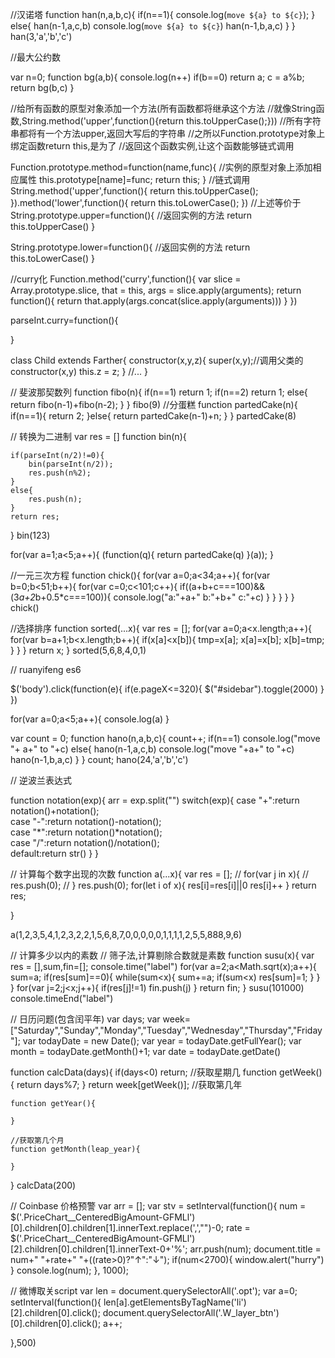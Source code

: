 //汉诺塔
function han(n,a,b,c){
	if(n==1){
		console.log(`move ${a} to ${c}`);
	}
	else{
		han(n-1,a,c,b)
		console.log(`move ${a} to ${c}`)
		han(n-1,b,a,c)
	}
}
han(3,'a','b','c')

//最大公约数

var n=0;
function bg(a,b){
	console.log(n++)
	if(b==0) return a;
	c = a%b;
	return bg(b,c)
}


//给所有函数的原型对象添加一个方法(所有函数都将继承这个方法
//就像String函数,String.method('upper',function(){return this.toUpperCase();}))
//所有字符串都将有一个方法upper,返回大写后的字符串
//之所以Function.prototype对象上绑定函数return this,是为了
//返回这个函数实例,让这个函数能够链式调用

Function.prototype.method=function(name,func){
	//实例的原型对象上添加相应属性
	this.prototype[name]=func;
	return this;
}
//链式调用
String.method('upper',function(){
	return this.toUpperCase();
}).method('lower',function(){
	return this.toLowerCase();
})
//上述等价于
String.prototype.upper=function(){
	//返回实例的方法
	return this.toUpperCase()
}

String.prototype.lower=function(){
	//返回实例的方法
	return this.toLowerCase()
}

//curry化
Function.method('curry',function(){
	var slice = Array.prototype.slice,
		that = this,
		args = slice.apply(arguments);
	return function(){
		return that.apply(args.concat(slice.apply(arguments)))
	}
})

parseInt.curry=function(){

}

class Child extends Farther{
	constructor(x,y,z){
		super(x,y);//调用父类的constructor(x,y)
		this.z = z;
	}
	//...
}

// 斐波那契数列
function fibo(n){
	if(n==1) return 1;
	if(n==2) return 1;
	else{
		return fibo(n-1)+fibo(n-2);
	}
}
fibo(9)
//分蛋糕
function partedCake(n){
	if(n==1){
		return 2;
	}else{
		return partedCake(n-1)+n;
	}
}
partedCake(8)

// 转换为二进制
var res = []
function bin(n){

	if(parseInt(n/2)!=0){
		bin(parseInt(n/2));
		res.push(n%2);
	}
	else{
		res.push(n);
	}
	return res;
}
bin(123)

for(var a=1;a<5;a++){
	(function(q){
		return partedCake(q)
	}(a));
}

//一元三次方程
function chick(){
	for(var a=0;a<34;a++){
		for(var b=0;b<51;b++){
			for(var c=0;c<101;c++){
				if((a+b+c===100)&&(3*a+2*b+0.5*c===100)){
					console.log("a:"+a+" b:"+b+" c:"+c)
				}
			}
		}
	}
}
chick()


//选择排序
function sorted(...x){
	var res = [];
	for(var a=0;a<x.length;a++){
		for(var b=a+1;b<x.length;b++){
			if(x[a]<x[b]){
				tmp=x[a];
				x[a]=x[b];
				x[b]=tmp;
			}
		}
	}
	return x;
}
sorted(5,6,8,4,0,1)

// ruanyifeng es6

$('body').click(function(e){
	if(e.pageX<=320){
		$("#sidebar").toggle(2000)
	}
})

for(var a=0;a<5;a++){
	console.log(a)
}


var count = 0;
function hano(n,a,b,c){
	count++;
	if(n==1) console.log("move "+ a+" to "+c)
	else{
		hano(n-1,a,c,b)
		console.log("move "+a+" to "+c)
		hano(n-1,b,a,c)
	}
}
count;
hano(24,'a','b','c')

// 逆波兰表达式

function notation(exp){
	arr = exp.split("")
	switch(exp){
		case "+":return notation()+notation();	
		case "-":return notation()-notation();	
		case "*":return notation()*notation();	
		case "/":return notation()/notation();	
		default:return str()
	}
}

// 计算每个数字出现的次数
function a(...x){
	var res = [];
	// for(var j in x){
	// 	res.push(0);
	// }
	res.push(0);
	for(let i of x){
		res[i]=res[i]||0
		res[i]++
	}
	return res;
	
}

a(1,2,3,5,4,1,2,3,2,2,1,5,6,8,7,0,0,0,0,0,1,1,1,1,2,5,5,888,9,6)

// 计算多少以内的素数
// 筛子法,计算剔除合数就是素数
function susu(x){
	var res = [],sum,fin=[];
	console.time("label")
	for(var a=2;a<Math.sqrt(x);a++){
		sum=a;
		if(res[sum]==0){
			while(sum<x){
				sum+=a;
				if(sum<x) res[sum]=1;
			}
		}
	}
	for(var j=2;j<x;j++){
		if(res[j]!=1) fin.push(j)
	}
	return fin;
}
susu(101000)
console.timeEnd("label")

// 日历问题(包含闰平年)
var days;
var week=["Saturday","Sunday","Monday","Tuesday","Wednesday","Thursday","Friday"];
var todayDate = new Date();
var year = todayDate.getFullYear();
var month = todayDate.getMonth()+1;
var date = todayDate.getDate()





function calcData(days){
	if(days<0) return;
	//获取星期几
	function getWeek(){
		return days%7;
	}
	return week[getWeek()];
	//获取第几年

	function getYear(){

	}

	//获取第几个月
	function getMonth(leap_year){

	}

}
calcData(200)

// Coinbase 价格预警
var arr = [];
var stv = setInterval(function(){
	num = $('.PriceChart__CenteredBigAmount-GFMLl')[0].children[0].children[1].innerText.replace(',',"")-0;
	rate = $('.PriceChart__CenteredBigAmount-GFMLl')[2].children[0].children[1].innerText-0+'%';
	arr.push(num);
	document.title = num+" "+rate+" "+((rate>0)?"↑":"↓");
	if(num<2700){
		window.alert("hurry")
	}
	console.log(num);
}, 1000);

// 微博取关script
var len = document.querySelectorAll('.opt');
var a=0;
setInterval(function(){
	len[a].getElementsByTagName('li')[2].children[0].click();
	document.querySelectorAll('.W_layer_btn')[0].children[0].click();
	a++;

},500)

